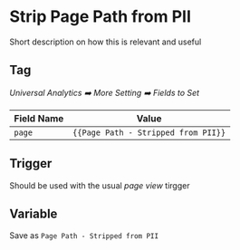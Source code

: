 # Strip Page Path from PII
Short description on how this is relevant and useful

## Tag
​_Universal Analytics :arrow_right: More Setting :arrow_right: Fields to Set_


| Field Name | Value                               |
| ---------- | ----------------------------------- |
| `page`     | `{{Page Path - Stripped from PII}}` |


## Trigger
Should be used with the usual _page view_ tirgger

## Variable
Save as `Page Path - Stripped from PII`